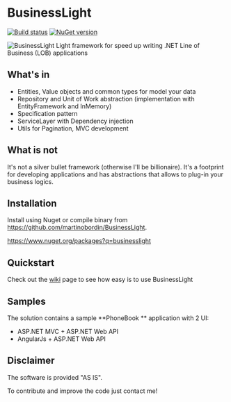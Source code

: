 # BusinessLight
[![Build status](https://ci.appveyor.com/api/projects/status/trqsqqr8mwag8opt?svg=true)](https://ci.appveyor.com/project/martinobordin/businesslight)
[![NuGet version](https://badge.fury.io/nu/BusinessLight.Data.svg)](https://badge.fury.io/nu/BusinessLight.Data)

![BusinessLight](http://www.martinobordin.it/businesslight.png) Light framework for speed up writing .NET Line of Business (LOB) applications

## What's in
- Entities, Value objects and common types for model your data
- Repository and Unit of Work abstraction (implementation with EntityFramework and InMemory)
- Specification pattern
- ServiceLayer with Dependency injection
- Utils for Pagination, MVC development

## What is not
It's not a silver bullet framework (otherwise I'll be billionaire). It's a footprint for developing applications and has abstractions that allows to plug-in your business logics.

## Installation
Install using Nuget or compile binary from https://github.com/martinobordin/BusinessLight.

https://www.nuget.org/packages?q=businesslight

## Quickstart
Check out the [wiki](https://github.com/martinobordin/BusinessLight/wiki) page to see how easy is to use BusinessLight

## Samples
The solution contains a sample **PhoneBook ** application with 2 UI:
- ASP.NET MVC + ASP.NET Web API
- AngularJs + ASP.NET Web API

## Disclaimer

The software is provided "AS IS".

To contribute and improve the code just contact me!
